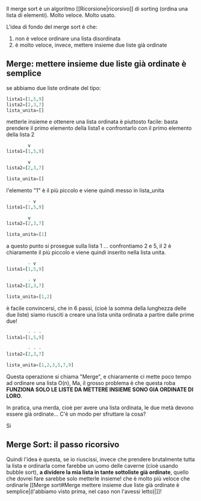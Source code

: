 Il merge sort è un algoritmo [[Ricorsione|ricorsivo]] di sorting (ordina una lista di elementi).
Molto veloce.
Molto usato.

L'idea di fondo del merge sort è che:
1. non è veloce ordinare una lista disordinata
2. è molto veloce, invece, mettere insieme due liste già ordinate

## Merge: mettere insieme due liste già ordinate è semplice

se abbiamo due liste ordinate del tipo:

```python
lista1=[1,5,9]
lista2=[2,3,7]
lista_unita=[]
```

metterle insieme e ottenere una lista ordinata è piuttosto facile: basta prendere il primo elemento della lista1 e confrontarlo con il primo elemento della lista 2

```python
        v 
lista1=[1,5,9]

        v 
lista2=[2,3,7]

lista_unita=[]
```

l'elemento "1" è il più piccolo e viene quindi messo in lista_unita

```python
        - v
lista1=[1,5,9]

        v 
lista2=[2,3,7]

lista_unita=[1]
```
a questo punto si prosegue sulla lista 1 ... confrontiamo 2 e 5, il 2 è chiaramente il più piccolo e viene quindi inserito nella lista unita.

```python
        - v
lista1=[1,5,9]

        - v 
lista2=[2,3,7]

lista_unita=[1,2]
```

è facile convincersi, che in 6 passi, (cioè la somma della lunghezza delle due liste) siamo riusciti a creare una lista unita ordinata a partire dalle prime due!

```python
        - - -
lista1=[1,5,9] 

        - - -           
lista2=[2,3,7] 

lista_unita=[1,2,3,5,7,9]
```

Questa operazione si chiama "Merge", e chiaramente ci mette poco tempo ad ordinare una lista O(n), Ma, il grosso problema è che questa roba **FUNZIONA SOLO LE LISTE DA METTERE INSIEME SONO GIA ORDINATE DI LORO**.

In pratica, una merda, cioè per avere una lista ordinata, le due metà devono essere già ordinate... C'è un modo per sfruttare la cosa?

Si

## Merge Sort: il passo ricorsivo

Quindi l'idea è questa, se io riuscissi, invece che prendere brutalmente tutta la lista e ordinarla come farebbe un uomo delle caverne (cioè usando bubble sort), **a dividere la mia lista in tante sottoliste già ordinate**, quello che dovrei fare sarebbe solo metterle insieme! che è molto più veloce che ordinarle [[Merge sort#Merge mettere insieme due liste già ordinate è semplice|(l'abbiamo visto prima, nel caso non l'avessi letto)|]]!